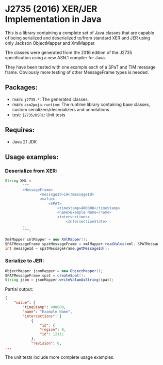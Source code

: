 # J2735 (2016) XER/JER Implementation in Java

This is a library containing a complete set of Java classes that are capable of being serialized and deserialized
to/from standard XER and JER using only Jackson ObjectMapper and XmlMapper.

The classes were generated from the 2016 edition of the J2735 specification using a new ASN.1 compiler for Java.

They have been tested with one example each of a SPaT and TIM message frame.
Obviously more testing of other MessageFrame types is needed.

## Packages:
* main: `j2735.*`: The generated classes.
* main: `asn2pojo.runtime`: The runtime library containing base classes, custom serializers/deserializers and annotations.
* test: `j2735/DSRC`: Unit tests

## Requires:
* Java 21 JDK

## Usage examples:

### Deserialize from XER:
```java
String XML =
        """
        <MessageFrame>
                <messageId>19</messageId>
                <value>
                    <SPAT>
                        <timeStamp>400000</timeStamp>
                        <name>Example Name</name>
                        <intersections>
                            <IntersectionState>
        ...
        """;

XmlMapper xmlMapper = new XmlMapper();
SPATMessageFrame spatMessageFrame = xmlMapper.readValue(xml, SPATMessageFrame.class);
int messageId = spatMessageFrame.getMessageId();
```

### Serialize to JER:
```java
ObjectMapper jsonMapper = new ObjectMapper();
SPATMessageFrame spat = createSpat();
String json = jsonMapper.writeValueAsString(spat);
```
Partial output:
```json
{
    "value": {
        "timeStamp": 400000,
        "name": "Example Name",
        "intersections": [
            {
                "id": {
                "region": 0,
                "id": 12111
            },
            "revision": 0,
...
```

The unit tests include more complete usage examples.
